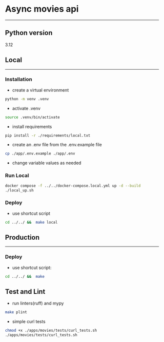 # Async movies api
***
## Python version
3.12
## Local
***
### Installation
* create a virtual environment
```bash
python -m venv .venv
```
* activate .venv
```bash
source .venv/bin/activate
```
* install requirements
```bash
pip install -r ./requirements/local.txt
```
* create an .env file from the .env.example file
```bash
cp ./app/.env.example ./app/.env
```
* change variable values as needed

### Run Local
```bash
docker compose -f ../../docker-compose.local.yml up -d --build
./local_up.sh
```

### Deploy
* use shortcut script
```bash
cd ../../ &&  make local
```

## Production
***
### Deploy
* use shortcut script:
```bash
cd ../../ &&  make
```

## Test and Lint

* run linters(ruff) and mypy
```bash
make plint 
```

* simple curl tests
```bash
chmod +x ./apps/movies/tests/curl_tests.sh 
./apps/movies/tests/curl_tests.sh
```
